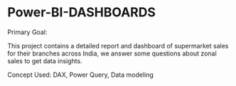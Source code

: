 # Power-BI-DASHBOARDS

Primary Goal:

This project contains a detailed report and dashboard of supermarket sales for their branches across India, we answer some questions about zonal sales to get data insights.

Concept Used: DAX, Power Query, Data modeling
